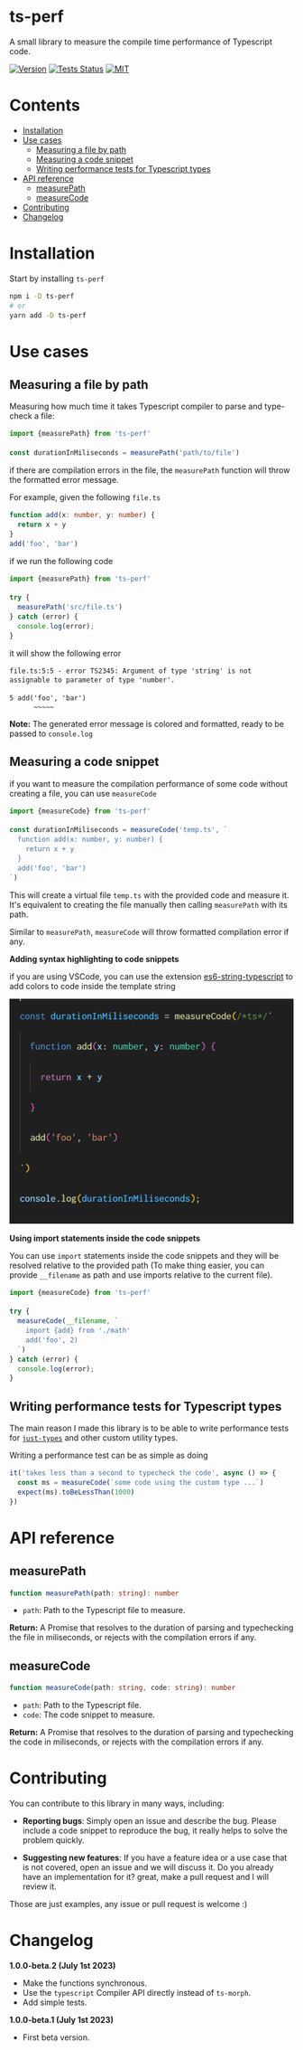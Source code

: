 # ts-perf

A small library to measure the compile time performance of Typescript code.

[![Version](https://img.shields.io/npm/v/ts-perf?style=flat-square)](https://www.npmjs.com/package/ts-perf)
[![Tests Status](https://img.shields.io/github/actions/workflow/status/webneat/ts-perf/tests.yml?branch=main&style=flat-square)](https://github.com/webneat/ts-perf/actions?query=workflow:"Tests")
[![MIT](https://img.shields.io/npm/l/ts-perf?style=flat-square)](LICENSE)

# Contents

- [Installation](#installation)
- [Use cases](#use-cases)
  - [Measuring a file by path](#measuring-a-file-by-path)
  - [Measuring a code snippet](#measuring-a-code-snippet)
  - [Writing performance tests for Typescript types](#writing-performance-tests-for-typescript-types)
- [API reference](#api-reference)
  - [measurePath](#measure-path)
  - [measureCode](#measure-code)
- [Contributing](#contributing)
- [Changelog](#changelog)

# Installation

Start by installing `ts-perf`

```bash
npm i -D ts-perf
# or
yarn add -D ts-perf
```

# Use cases

## Measuring a file by path

Measuring how much time it takes Typescript compiler to parse and type-check a file:

```ts
import {measurePath} from 'ts-perf'

const durationInMiliseconds = measurePath('path/to/file')
```

if there are compilation errors in the file, the `measurePath` function will throw the formatted error message.

For example, given the following `file.ts`

```ts
function add(x: number, y: number) {
  return x + y
}
add('foo', 'bar')
```

if we run the following code

```ts
import {measurePath} from 'ts-perf'

try {
  measurePath('src/file.ts')
} catch (error) {
  console.log(error);
}
```

it will show the following error

```
file.ts:5:5 - error TS2345: Argument of type 'string' is not assignable to parameter of type 'number'.

5 add('foo', 'bar')
      ~~~~~
```

**Note:** The generated error message is colored and formatted, ready to be passed to `console.log`

## Measuring a code snippet

if you want to measure the compilation performance of some code without creating a file, you can use `measureCode`

```ts
import {measureCode} from 'ts-perf'

const durationInMiliseconds = measureCode('temp.ts', `
  function add(x: number, y: number) {
    return x + y
  }
  add('foo', 'bar')
`)
```

This will create a virtual file `temp.ts` with the provided code and measure it. It's equivalent to creating the file manually then calling `measurePath` with its path.

Similar to `measurePath`, `measureCode` will throw formatted compilation error if any.

**Adding syntax highlighting to code snippets**

if you are using VSCode, you can use the extension [es6-string-typescript](https://marketplace.visualstudio.com/items?itemName=HoodieCollin.es6-string-typescript) to add colors to code inside the template string

![Add syntax highlighting to code snippets](images/code-colors.png)

**Using import statements inside the code snippets**

You can use `import` statements inside the code snippets and they will be resolved relative to the provided path (To make thing easier, you can provide `__filename` as path and use imports relative to the current file).

```ts
import {measureCode} from 'ts-perf'

try {
  measureCode(__filename, `
    import {add} from './math'
    add('foo', 2)
  `)
} catch (error) {
  console.log(error);
}
```

## Writing performance tests for Typescript types

The main reason I made this library is to be able to write performance tests for [`just-types`](https://github.com/webNeat/just-types) and other custom utility types.

Writing a performance test can be as simple as doing

```ts
it('takes less than a second to typecheck the code', async () => {
  const ms = measureCode(`some code using the custom type ...`)
  expect(ms).toBeLessThan(1000) 
})
```

# API reference

## measurePath

```ts
function measurePath(path: string): number
```

- `path`: Path to the Typescript file to measure.

**Return:** A Promise that resolves to the duration of parsing and typechecking the file in miliseconds, or rejects with the compilation errors if any.

## measureCode

```ts
function measureCode(path: string, code: string): number
```

- `path`: Path to the Typescript file.
- `code`: The code snippet to measure.

**Return:** A Promise that resolves to the duration of parsing and typechecking the code in miliseconds, or rejects with the compilation errors if any.

# Contributing

You can contribute to this library in many ways, including:

- **Reporting bugs**: Simply open an issue and describe the bug. Please include a code snippet to reproduce the bug, it really helps to solve the problem quickly.

- **Suggesting new features**: If you have a feature idea or a use case that is not covered, open an issue and we will discuss it. Do you already have an implementation for it? great, make a pull request and I will review it.

Those are just examples, any issue or pull request is welcome :)

# Changelog

**1.0.0-beta.2 (July 1st 2023)**

- Make the functions synchronous.
- Use the `typescript` Compiler API directly instead of `ts-morph`.
- Add simple tests.

**1.0.0-beta.1 (July 1st 2023)**

- First beta version.

